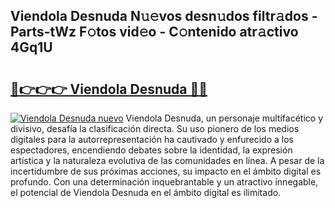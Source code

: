 ## Viendola Desnuda N𝚞𝚎vos desn𝚞dos filtr𝚊dos - Parts-tWz F𝚘tos vid𝚎o - C𝚘ntenido atr𝚊ctivo 4Gq1U

# <h2><a href="http://mb5im1.tromn.icu/?c=Viendola+Desnuda">🔗👉👉👉 Viendola Desnuda 🔗🔗</a></h2>

[![Viendola Desnuda nuevo](https://i.imgur.com/pEAQMta.gif)](http://mb5im1.tromn.icu/?c=Viendola+Desnuda)
Viendola Desnuda, un personaje multifacético y divisivo, desafía la clasificación directa. Su uso pionero de los medios digitales para la autorrepresentación ha cautivado y enfurecido a los espectadores, encendiendo debates sobre la identidad, la expresión artística y la naturaleza evolutiva de las comunidades en línea. A pesar de la incertidumbre de sus próximas acciones, su impacto en el ámbito digital es profundo. Con una determinación inquebrantable y un atractivo innegable, el potencial de Viendola Desnuda en el ámbito digital es ilimitado.
